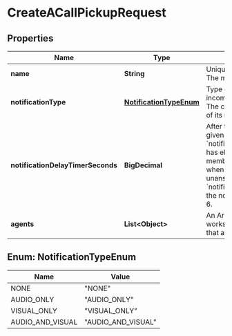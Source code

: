 <!--  Copyright 2025 Cisco Systems Inc.

Permission is hereby granted, free of charge, to any person obtaining a copy
of this software and associated documentation files (the "Software"), to deal
in the Software without restriction, including without limitation the rights
to use, copy, modify, merge, publish, distribute, sublicense, and/or sell
copies of the Software, and to permit persons to whom the Software is
furnished to do so, subject to the following conditions:

The above copyright notice and this permission notice shall be included in
all copies or substantial portions of the Software.

THE SOFTWARE IS PROVIDED "AS IS", WITHOUT WARRANTY OF ANY KIND, EXPRESS OR
IMPLIED, INCLUDING BUT NOT LIMITED TO THE WARRANTIES OF MERCHANTABILITY,
FITNESS FOR A PARTICULAR PURPOSE AND NONINFRINGEMENT. IN NO EVENT SHALL THE
AUTHORS OR COPYRIGHT HOLDERS BE LIABLE FOR ANY CLAIM, DAMAGES OR OTHER
LIABILITY, WHETHER IN AN ACTION OF CONTRACT, TORT OR OTHERWISE, ARISING FROM,
OUT OF OR IN CONNECTION WITH THE SOFTWARE OR THE USE OR OTHER DEALINGS IN
THE SOFTWARE.-->


# CreateACallPickupRequest


## Properties

| Name | Type | Description | Notes |
|------------ | ------------- | ------------- | -------------|
|**name** | **String** | Unique name for the call pickup. The maximum length is 80. |  |
|**notificationType** | [**NotificationTypeEnum**](#NotificationTypeEnum) | Type of the notification when an incoming call is unanswered. The call pickup group notifies all of its members. Default: NONE. |  [optional] |
|**notificationDelayTimerSeconds** | **BigDecimal** | After the number of seconds given by the &#x60;notificationDelayTimerSeconds&#x60; has elapsed, notify every member of the call pickup group when an incoming call goes unanswered. The &#x60;notificationType&#x60; field specifies the notification method. Default: 6. |  [optional] |
|**agents** | **List&lt;Object&gt;** | An Array of ID strings of people, workspaces and virtual lines that are added to call pickup. |  [optional] |



## Enum: NotificationTypeEnum

| Name | Value |
|---- | -----|
| NONE | &quot;NONE&quot; |
| AUDIO_ONLY | &quot;AUDIO_ONLY&quot; |
| VISUAL_ONLY | &quot;VISUAL_ONLY&quot; |
| AUDIO_AND_VISUAL | &quot;AUDIO_AND_VISUAL&quot; |



